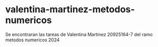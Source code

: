 # valentina-martinez-metodos-numericos
Se encontraran las tareas de Valentina Martinez 20925164-7 del ramo metodos numericos 2024
